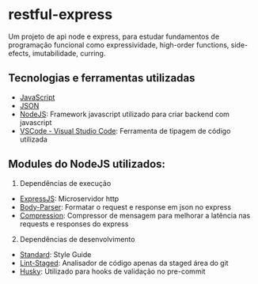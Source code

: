 # restful-express

Um projeto de api node e express, para estudar fundamentos de programação funcional como expressividade, high-order functions, side-efects, imutabilidade, curring.

## Tecnologias e ferramentas utilizadas
- [JavaScript](https://developer.mozilla.org/pt-BR/docs/Aprender/JavaScript)
- [JSON](https://www.json.org/json-pt.html)
- [NodeJS](https://nodejs.org/en/): Framework javascript utilizado para criar backend com javascript
- [VSCode - Visual Studio Code](https://code.visualstudio.com/): Ferramenta de tipagem de código utilizada

## Modules do NodeJS utilizados:
1. Dependências de execução
 - [ExpressJS](): Microservidor http
 - [Body-Parser](): Formatar o request e response em json no express
 - [Compression](): Compressor de mensagem para melhorar a latência nas requests e responses do express
2. Dependências de desenvolvimento
 - [Standard](https://standardjs.com/): Style Guide
 - [Lint-Staged](https://github.com/okonet/lint-staged): Analisador de código apenas da staged área do git
 - [Husky](https://github.com/typicode/husky): Utilizado para hooks de validação no pre-commit
